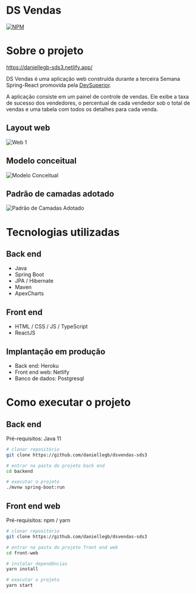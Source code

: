 # DS Vendas
[![NPM](https://img.shields.io/npm/l/react)](https://github.com/daniellegb/ws-sds3/blob/main/LICENSE)

# Sobre o projeto

https://daniellegb-sds3.netlify.app/

DS Vendas é uma aplicação web construída durante a terceira Semana Spring-React promovida pela [DevSuperior](https://devsuperior.com "Site da DevSuperior").

A aplicação consiste em um painel de controle de vendas. Ele exibe a taxa de sucesso dos vendedores, o percentual de cada vendedor sob o total de vendas e uma tabela com todos os detalhes para cada venda.

## Layout web
![Web 1](https://github.com/daniellegb/ws-sds3/blob/main/assets/tela.png)

## Modelo conceitual
![Modelo Conceitual](https://github.com/daniellegb/ws-sds3/blob/main/assets/sds3-mc.png)

## Padrão de camadas adotado
![Padrão de Camadas Adotado](https://github.com/daniellegb/ws-sds3/blob/main/assets/padrao-camadas.png)

# Tecnologias utilizadas
## Back end
- Java
- Spring Boot
- JPA / Hibernate
- Maven
- ApexCharts
## Front end
- HTML / CSS / JS / TypeScript
- ReactJS
## Implantação em produção
- Back end: Heroku
- Front end web: Netlify
- Banco de dados: Postgresql

# Como executar o projeto

## Back end
Pré-requisitos: Java 11

```bash
# clonar repositório
git clone https://github.com/daniellegb/dsvendas-sds3

# entrar na pasta do projeto back end
cd backend

# executar o projeto
./mvnw spring-boot:run
```

## Front end web
Pré-requisitos: npm / yarn

```bash
# clonar repositório
git clone https://github.com/daniellegb/dsvendas-sds3

# entrar na pasta do projeto front end web
cd front-web

# instalar dependências
yarn install

# executar o projeto
yarn start
```
